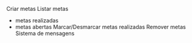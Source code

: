 Criar metas
Listar metas
  - metas realizadas
  - metas abertas
Marcar/Desmarcar metas realizadas
Remover metas
Sistema de mensagens
